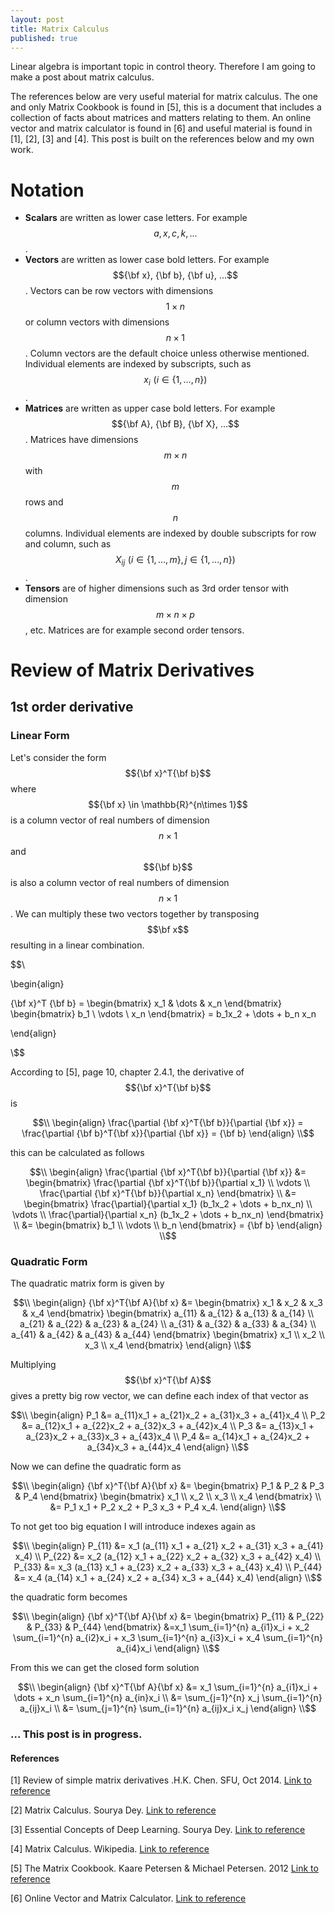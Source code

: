 ```yaml
---
layout: post
title: Matrix Calculus
published: true
---
```


Linear algebra is important topic in control theory. Therefore I am going to make a post about matrix calculus.

The references below are very useful material for matrix calculus. The one and only Matrix Cookbook is found in [5], this is a document that includes a collection of facts about matrices and matters relating to them. An online vector and matrix calculator is found in [6] and useful material is found in [1], [2], [3] and [4]. This post is built on the references below and my own work.

# Notation

* **Scalars** are written as lower case letters. For example $$a,x,c,k,...$$.
* **Vectors** are written as lower case bold letters. For example $${\bf x}, {\bf b}, {\bf u}, ...$$. Vectors can be row vectors with dimensions $$1\times n$$ or column vectors with dimensions $$n \times 1$$. Column vectors are the default choice unless otherwise mentioned. Individual elements are indexed by subscripts, such as $$x_i \, \, (i \in \{1,\dots,n\})$$.
* **Matrices** are written as upper case bold letters. For example $${\bf A}, {\bf B}, {\bf X}, ...$$. Matrices have dimensions $$m \times n$$ with $$m$$ rows and $$n$$ columns. Individual elements are indexed by double subscripts for row and column, such as $$X_{ij} \, \, (i \in \{1, \dots ,m\}, \, j \in \{1,\dots,n\})$$.
* **Tensors** are of higher dimensions such as 3rd order tensor with dimension $$m \times n \times p$$, etc. Matrices are for example second order tensors. 

# Review of Matrix Derivatives

## 1st order derivative

### Linear Form

Let's consider the form $${\bf x}^T{\bf b}$$ where $${\bf x} \in \mathbb{R}^{n\times 1}$$ is a column vector of real numbers of dimension $$n \times 1$$ and $${\bf b}$$ is also a column vector of real numbers of dimension $$n \times 1$$. We can multiply these two vectors together by transposing $$\bf x$$ resulting in a linear combination.

$$\\

\begin{align}

{\bf x}^T {\bf b} = \begin{bmatrix} x_1 & \dots & x_n \end{bmatrix} \begin{bmatrix} b_1 \\ \vdots \\ x_n \end{bmatrix} = b_1x_2 + \dots + b_n x_n

\end{align}

\\$$

According to [5], page 10, chapter 2.4.1, the derivative of $${\bf x}^T{\bf b}$$ is 

$$\\
\begin{align}
\frac{\partial {\bf x}^T{\bf b}}{\partial {\bf x}} = \frac{\partial {\bf b}^T{\bf x}}{\partial {\bf x}} = {\bf b}
\end{align}
\\$$

this can be calculated as follows

$$\\
\begin{align}
\frac{\partial {\bf x}^T{\bf b}}{\partial {\bf x}} &= \begin{bmatrix} \frac{\partial {\bf x}^T{\bf b}}{\partial x_1} \\ \vdots \\ \frac{\partial {\bf x}^T{\bf b}}{\partial x_n} \end{bmatrix} \\
&= \begin{bmatrix} \frac{\partial}{\partial x_1} (b_1x_2 + \dots + b_nx_n) \\ \vdots \\ \frac{\partial}{\partial x_n} (b_1x_2 + \dots + b_nx_n) \end{bmatrix} \\
&= \begin{bmatrix} b_1 \\ \vdots \\ b_n \end{bmatrix} = {\bf b}
\end{align}
\\$$

### Quadratic Form

The quadratic matrix form is given by

$$\\
\begin{align}
{\bf x}^T{\bf A}{\bf x} &= \begin{bmatrix} x_1 & x_2 & x_3 & x_4 \end{bmatrix} \begin{bmatrix} a_{11} & a_{12} & a_{13} & a_{14} \\
a_{21} & a_{22} & a_{23} & a_{24} \\
a_{31} & a_{32} & a_{33} & a_{34} \\
a_{41} & a_{42} & a_{43} & a_{44} 
\end{bmatrix}
\begin{bmatrix} x_1 \\ x_2 \\ x_3 \\ x_4 \end{bmatrix} 
\end{align}
\\$$

Multiplying $${\bf x}^T{\bf A}$$ gives a pretty big row vector, we can define each index of that vector as

$$\\
\begin{align}
P_1 &= a_{11}x_1 + a_{21}x_2 + a_{31}x_3 + a_{41}x_4 \\
P_2 &= a_{12}x_1 + a_{22}x_2 + a_{32}x_3 + a_{42}x_4 \\
P_3 &= a_{13}x_1 + a_{23}x_2 + a_{33}x_3 + a_{43}x_4 \\
P_4 &= a_{14}x_1 + a_{24}x_2 + a_{34}x_3 + a_{44}x_4 
\end{align}
\\$$

Now we can define the quadratic form as

$$\\
\begin{align}
{\bf x}^T{\bf A}{\bf x} &= \begin{bmatrix} P_1 & P_2 & P_3 & P_4 \end{bmatrix} 
\begin{bmatrix} x_1 \\ x_2 \\ x_3 \\ x_4 \end{bmatrix} \\
&= P_1 x_1 + P_2 x_2 + P_3 x_3 + P_4 x_4.
\end{align}
\\$$

To not get too big equation I will introduce indexes again as

$$\\
\begin{align}
P_{11} &= x_1 (a_{11} x_1 + a_{21} x_2 + a_{31} x_3 + a_{41} x_4) \\
P_{22} &= x_2 (a_{12} x_1 + a_{22} x_2 + a_{32} x_3 + a_{42} x_4) \\
P_{33} &= x_3 (a_{13} x_1 + a_{23} x_2 + a_{33} x_3 + a_{43} x_4) \\
P_{44} &= x_4 (a_{14} x_1 + a_{24} x_2 + a_{34} x_3 + a_{44} x_4) 
\end{align}
\\$$

the quadratic form becomes

$$\\
\begin{align}
 {\bf x}^T{\bf A}{\bf x} &= \begin{bmatrix} P_{11} & P_{22} & P_{33} & P_{44} \end{bmatrix} 
&=x_1 \sum_{i=1}^{n} a_{i1}x_i + x_2 \sum_{i=1}^{n} a_{i2}x_i + x_3 \sum_{i=1}^{n} a_{i3}x_i + x_4 \sum_{i=1}^{n} a_{i4}x_i 
\end{align}
\\$$

From this we can get the closed form solution

$$\\
\begin{align}
 {\bf x}^T{\bf A}{\bf x} &= x_1 \sum_{i=1}^{n} a_{i1}x_i + \dots + x_n \sum_{i=1}^{n} a_{in}x_i \\
 &= \sum_{j=1}^{n} x_j \sum_{i=1}^{n} a_{ij}x_i \\
 &= \sum_{j=1}^{n} \sum_{i=1}^{n} a_{ij}x_i x_j
\end{align}
\\$$

### ... This post is in progress.

#### References

[1] Review of simple matrix derivatives .H.K. Chen. SFU, Oct 2014. [Link to reference](https://www.sfu.ca/%7Ehaiyunc/notes/matrix_calculus.pdf)

[2] Matrix Calculus. Sourya Dey. [Link to reference](https://souryadey.github.io/teaching/material/Matrix_Calculus.pdf)

[3] Essential Concepts of Deep Learning. Sourya Dey. [Link to reference](https://www.overleaf.com/project/5afb2d49f2e25c77af32340f)

[4] Matrix Calculus. Wikipedia. [Link to reference](https://en.wikipedia.org/wiki/Matrix_calculus)

[5] The Matrix Cookbook. Kaare Petersen & Michael Petersen. 2012 [Link to reference](https://www.math.uwaterloo.ca/~hwolkowi/matrixcookbook.pdf)

[6] Online Vector and Matrix Calculator. [Link to reference](https://www.matrixcalculus.org/)
